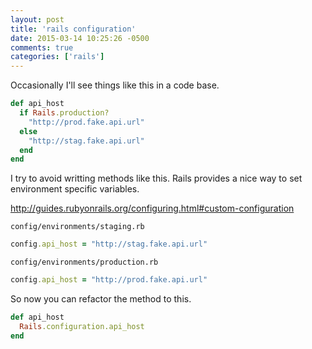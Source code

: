 ```yaml
---
layout: post
title: 'rails configuration'
date: 2015-03-14 10:25:26 -0500
comments: true
categories: ['rails']
---
```


Occasionally I'll see things like this in a code base.

```ruby
def api_host
  if Rails.production?
    "http://prod.fake.api.url"
  else
    "http://stag.fake.api.url"
  end
end
```

I try to avoid writting methods like this. Rails provides a nice way to set environment specific variables.

http://guides.rubyonrails.org/configuring.html#custom-configuration

`config/environments/staging.rb`

```ruby
config.api_host = "http://stag.fake.api.url"
```

`config/environments/production.rb`

```ruby
config.api_host = "http://prod.fake.api.url"
```

So now you can refactor the method to this.

```ruby
def api_host
  Rails.configuration.api_host
end
```
